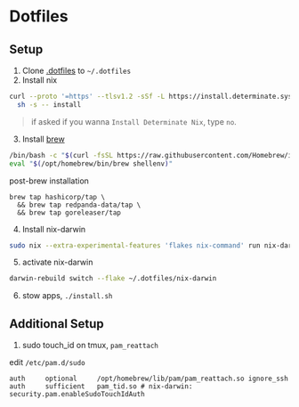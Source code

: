 # Dotfiles

## Setup

1. Clone [.dotfiles](https://github.com/albertilagan/.dotfiles) to `~/.dotfiles`
2. Install nix
```bash
curl --proto '=https' --tlsv1.2 -sSf -L https://install.determinate.systems/nix | \
  sh -s -- install
```
> if asked if you wanna `Install Determinate Nix`, type `no`.
3. Install [brew](https://docs.brew.sh/Installation)
```bash
/bin/bash -c "$(curl -fsSL https://raw.githubusercontent.com/Homebrew/install/HEAD/install.sh)"
eval "$(/opt/homebrew/bin/brew shellenv)"
```
post-brew installation
```
brew tap hashicorp/tap \
  && brew tap redpanda-data/tap \
  && brew tap goreleaser/tap
```
4. Install nix-darwin
```bash
sudo nix --extra-experimental-features 'flakes nix-command' run nix-darwin -- switch --flake ~/.dotfiles/nix-darwin
```
5. activate nix-darwin
```bash
darwin-rebuild switch --flake ~/.dotfiles/nix-darwin
```
6. stow apps, `./install.sh`

## Additional Setup

1. sudo touch_id on tmux, `pam_reattach`

edit `/etc/pam.d/sudo`

```
auth     optional     /opt/homebrew/lib/pam/pam_reattach.so ignore_ssh
auth     sufficient   pam_tid.so # nix-darwin: security.pam.enableSudoTouchIdAuth
```
